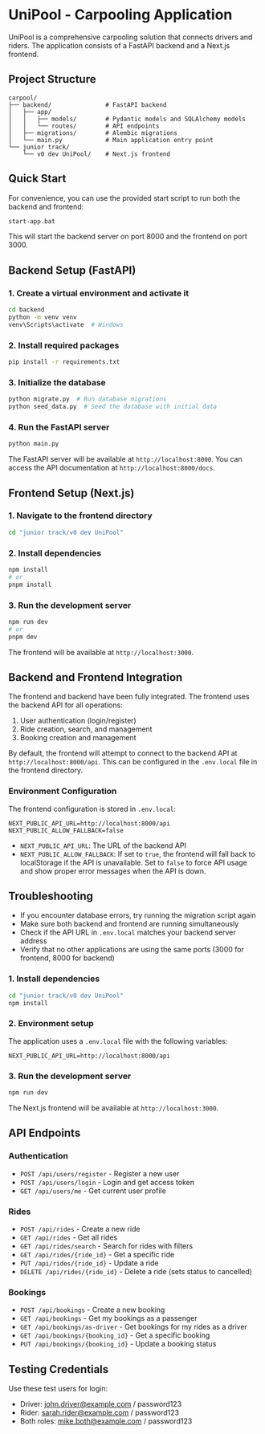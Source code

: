 # UniPool - Carpooling Application

UniPool is a comprehensive carpooling solution that connects drivers and riders. The application consists of a FastAPI backend and a Next.js frontend.

## Project Structure

```
carpool/
├── backend/               # FastAPI backend
│   ├── app/
│   │   ├── models/        # Pydantic models and SQLAlchemy models
│   │   └── routes/        # API endpoints
│   ├── migrations/        # Alembic migrations
│   └── main.py            # Main application entry point
└── junior track/
    └── v0 dev UniPool/    # Next.js frontend
```

## Quick Start

For convenience, you can use the provided start script to run both the backend and frontend:

```bash
start-app.bat
```

This will start the backend server on port 8000 and the frontend on port 3000.

## Backend Setup (FastAPI)

### 1. Create a virtual environment and activate it

```bash
cd backend
python -m venv venv
venv\Scripts\activate  # Windows
```

### 2. Install required packages

```bash
pip install -r requirements.txt
```

### 3. Initialize the database

```bash
python migrate.py  # Run database migrations
python seed_data.py  # Seed the database with initial data
```

### 4. Run the FastAPI server

```bash
python main.py
```

The FastAPI server will be available at `http://localhost:8000`. You can access the API documentation at `http://localhost:8000/docs`.

## Frontend Setup (Next.js)

### 1. Navigate to the frontend directory

```bash
cd "junior track/v0 dev UniPool"
```

### 2. Install dependencies

```bash
npm install
# or
pnpm install
```

### 3. Run the development server

```bash
npm run dev
# or
pnpm dev
```

The frontend will be available at `http://localhost:3000`.

## Backend and Frontend Integration

The frontend and backend have been fully integrated. The frontend uses the backend API for all operations:

1. User authentication (login/register)
2. Ride creation, search, and management
3. Booking creation and management

By default, the frontend will attempt to connect to the backend API at `http://localhost:8000/api`. This can be configured in the `.env.local` file in the frontend directory.

### Environment Configuration

The frontend configuration is stored in `.env.local`:

```
NEXT_PUBLIC_API_URL=http://localhost:8000/api
NEXT_PUBLIC_ALLOW_FALLBACK=false
```

- `NEXT_PUBLIC_API_URL`: The URL of the backend API
- `NEXT_PUBLIC_ALLOW_FALLBACK`: If set to `true`, the frontend will fall back to localStorage if the API is unavailable. Set to `false` to force API usage and show proper error messages when the API is down.

## Troubleshooting

- If you encounter database errors, try running the migration script again
- Make sure both backend and frontend are running simultaneously
- Check if the API URL in `.env.local` matches your backend server address
- Verify that no other applications are using the same ports (3000 for frontend, 8000 for backend)

### 1. Install dependencies

```bash
cd "junior track/v0 dev UniPool"
npm install
```

### 2. Environment setup

The application uses a `.env.local` file with the following variables:

```env
NEXT_PUBLIC_API_URL=http://localhost:8000/api
```

### 3. Run the development server

```bash
npm run dev
```

The Next.js frontend will be available at `http://localhost:3000`.

## API Endpoints

### Authentication

- `POST /api/users/register` - Register a new user
- `POST /api/users/login` - Login and get access token
- `GET /api/users/me` - Get current user profile

### Rides

- `POST /api/rides` - Create a new ride
- `GET /api/rides` - Get all rides
- `GET /api/rides/search` - Search for rides with filters
- `GET /api/rides/{ride_id}` - Get a specific ride
- `PUT /api/rides/{ride_id}` - Update a ride
- `DELETE /api/rides/{ride_id}` - Delete a ride (sets status to cancelled)

### Bookings

- `POST /api/bookings` - Create a new booking
- `GET /api/bookings` - Get my bookings as a passenger
- `GET /api/bookings/as-driver` - Get bookings for my rides as a driver
- `GET /api/bookings/{booking_id}` - Get a specific booking
- `PUT /api/bookings/{booking_id}` - Update a booking status

## Testing Credentials

Use these test users for login:

- Driver: john.driver@example.com / password123
- Rider: sarah.rider@example.com / password123
- Both roles: mike.both@example.com / password123
